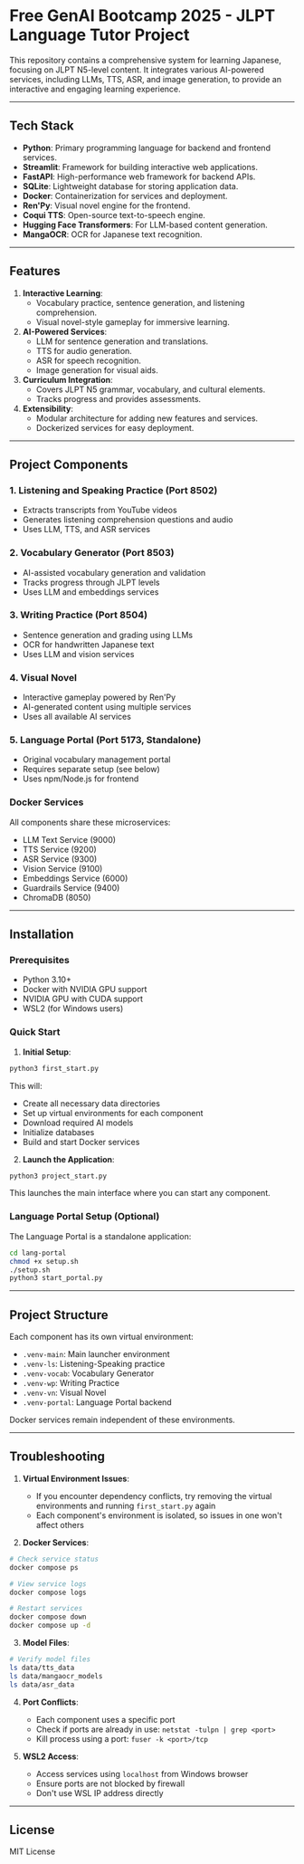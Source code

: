 # Free GenAI Bootcamp 2025 - JLPT Language Tutor Project

This repository contains a comprehensive system for learning Japanese, focusing on JLPT N5-level content. It integrates various AI-powered services, including LLMs, TTS, ASR, and image generation, to provide an interactive and engaging learning experience.

---

## **Tech Stack**
- **Python**: Primary programming language for backend and frontend services.
- **Streamlit**: Framework for building interactive web applications.
- **FastAPI**: High-performance web framework for backend APIs.
- **SQLite**: Lightweight database for storing application data.
- **Docker**: Containerization for services and deployment.
- **Ren'Py**: Visual novel engine for the frontend.
- **Coqui TTS**: Open-source text-to-speech engine.
- **Hugging Face Transformers**: For LLM-based content generation.
- **MangaOCR**: OCR for Japanese text recognition.

---

## **Features**
1. **Interactive Learning**: 
   - Vocabulary practice, sentence generation, and listening comprehension.
   - Visual novel-style gameplay for immersive learning.
2. **AI-Powered Services**:
   - LLM for sentence generation and translations.
   - TTS for audio generation.
   - ASR for speech recognition.
   - Image generation for visual aids.
3. **Curriculum Integration**:
   - Covers JLPT N5 grammar, vocabulary, and cultural elements.
   - Tracks progress and provides assessments.
4. **Extensibility**:
   - Modular architecture for adding new features and services.
   - Dockerized services for easy deployment.

---

## **Project Components**

### **1. Listening and Speaking Practice** (Port 8502)
- Extracts transcripts from YouTube videos
- Generates listening comprehension questions and audio
- Uses LLM, TTS, and ASR services

### **2. Vocabulary Generator** (Port 8503)
- AI-assisted vocabulary generation and validation
- Tracks progress through JLPT levels
- Uses LLM and embeddings services

### **3. Writing Practice** (Port 8504)
- Sentence generation and grading using LLMs
- OCR for handwritten Japanese text
- Uses LLM and vision services

### **4. Visual Novel**
- Interactive gameplay powered by Ren'Py
- AI-generated content using multiple services
- Uses all available AI services

### **5. Language Portal** (Port 5173, Standalone)
- Original vocabulary management portal
- Requires separate setup (see below)
- Uses npm/Node.js for frontend

### **Docker Services**
All components share these microservices:
- LLM Text Service (9000)
- TTS Service (9200)
- ASR Service (9300)
- Vision Service (9100)
- Embeddings Service (6000)
- Guardrails Service (9400)
- ChromaDB (8050)

---

## **Installation**

### **Prerequisites**
- Python 3.10+
- Docker with NVIDIA GPU support
- NVIDIA GPU with CUDA support
- WSL2 (for Windows users)

### **Quick Start**

1. **Initial Setup**:
```bash
python3 first_start.py
```
This will:
- Create all necessary data directories
- Set up virtual environments for each component
- Download required AI models
- Initialize databases
- Build and start Docker services

2. **Launch the Application**:
```bash
python3 project_start.py
```
This launches the main interface where you can start any component.

### **Language Portal Setup** (Optional)
The Language Portal is a standalone application:
```bash
cd lang-portal
chmod +x setup.sh
./setup.sh
python3 start_portal.py
```

---

## **Project Structure**

Each component has its own virtual environment:
- `.venv-main`: Main launcher environment
- `.venv-ls`: Listening-Speaking practice
- `.venv-vocab`: Vocabulary Generator
- `.venv-wp`: Writing Practice
- `.venv-vn`: Visual Novel
- `.venv-portal`: Language Portal backend

Docker services remain independent of these environments.

---

## **Troubleshooting**

1. **Virtual Environment Issues**:
   - If you encounter dependency conflicts, try removing the virtual environments and running `first_start.py` again
   - Each component's environment is isolated, so issues in one won't affect others

2. **Docker Services**:
```bash
# Check service status
docker compose ps

# View service logs
docker compose logs

# Restart services
docker compose down
docker compose up -d
```

3. **Model Files**:
```bash
# Verify model files
ls data/tts_data
ls data/mangaocr_models
ls data/asr_data
```

4. **Port Conflicts**:
   - Each component uses a specific port
   - Check if ports are already in use: `netstat -tulpn | grep <port>`
   - Kill process using a port: `fuser -k <port>/tcp`

5. **WSL2 Access**:
   - Access services using `localhost` from Windows browser
   - Ensure ports are not blocked by firewall
   - Don't use WSL IP address directly

---

## **License**

MIT License